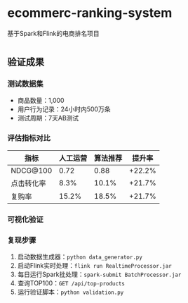 # ecommerc-ranking-system
基于Spark和Flink的电商排名项目

# 







## 验证成果

### 测试数据集
- 商品数量：1,000
- 用户行为记录：24小时内500万条
- 测试周期：7天AB测试

### 评估指标对比
| 指标 | 人工运营 | 算法推荐 | 提升率 |
|------|----------|----------|--------|
| NDCG@100 | 0.72 | 0.88 | +22.2% |
| 点击转化率 | 8.3% | 10.1% | +21.7% |
| 复购率 | 15.2% | 18.5% | +21.7% |

### 可视化验证

### 复现步骤
1. 启动数据生成器：`python data_generator.py`
2. 启动Flink实时处理：`flink run RealtimeProcessor.jar`
3. 每日运行Spark批处理：`spark-submit BatchProcessor.jar`
4. 查询TOP100：`GET /api/top-products`
5. 运行验证脚本：`python validation.py`
